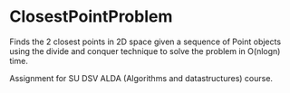 # ClosestPointProblem
Finds the 2 closest points in 2D space given a sequence of Point objects using the divide and conquer technique to solve the problem in O(nlogn) time.

Assignment for SU DSV ALDA (Algorithms and datastructures) course.
